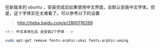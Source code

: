 在新版本的 ubuntu ，安装完成后如果使用中文界面，会默认安装中文字体。但是，这个字体实在太难看了。可以参考以下的设置

> http://tieba.baidu.com/p/2860116269

```bash
<!-- 中文本地化后 会安装2个字体 -->

sudo apt-get remove fonts-arphic-ukai fonts-arphic-uming
```

